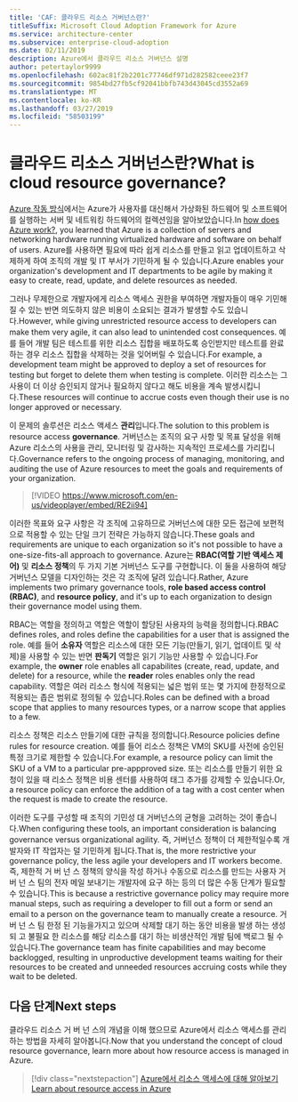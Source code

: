 ```yaml
---
title: 'CAF: 클라우드 리소스 거버넌스란?'
titleSuffix: Microsoft Cloud Adoption Framework for Azure
ms.service: architecture-center
ms.subservice: enterprise-cloud-adoption
ms.date: 02/11/2019
description: Azure에서 클라우드 리소스 거버넌스 설명
author: petertaylor9999
ms.openlocfilehash: 602ac81f2b2201c77746df971d282582ceee23f7
ms.sourcegitcommit: 9854bd27fb5cf92041bbfb743d43045cd3552a69
ms.translationtype: MT
ms.contentlocale: ko-KR
ms.lasthandoff: 03/27/2019
ms.locfileid: "58503199"
---
```

<!-- markdownlint-disable MD026 -->

# <a name="what-is-cloud-resource-governance"></a><span data-ttu-id="83d85-103">클라우드 리소스 거버넌스란?</span><span class="sxs-lookup"><span data-stu-id="83d85-103">What is cloud resource governance?</span></span>

<span data-ttu-id="83d85-104">[Azure 작동 방식](what-is-azure.md)에서는 Azure가 사용자를 대신해서 가상화된 하드웨어 및 소프트웨어를 실행하는 서버 및 네트워킹 하드웨어의 컬렉션임을 알아보았습니다.</span><span class="sxs-lookup"><span data-stu-id="83d85-104">In [how does Azure work?](what-is-azure.md), you learned that Azure is a collection of servers and networking hardware running virtualized hardware and software on behalf of users.</span></span> <span data-ttu-id="83d85-105">Azure를 사용하면 필요에 따라 쉽게 리소스를 만들고 읽고 업데이트하고 삭제하게 하여 조직의 개발 및 IT 부서가 기민하게 될 수 있습니다.</span><span class="sxs-lookup"><span data-stu-id="83d85-105">Azure enables your organization's development and IT departments to be agile by making it easy to create, read, update, and delete resources as needed.</span></span>

<span data-ttu-id="83d85-106">그러나 무제한으로 개발자에게 리소스 액세스 권한을 부여하면 개발자들이 매우 기민해질 수 있는 반면 의도하지 않은 비용이 소요되는 결과가 발생할 수도 있습니다.</span><span class="sxs-lookup"><span data-stu-id="83d85-106">However, while giving unrestricted resource access to developers can make them very agile, it can also lead to unintended cost consequences.</span></span> <span data-ttu-id="83d85-107">예를 들어 개발 팀은 테스트를 위한 리소스 집합을 배포하도록 승인받지만 테스트를 완료하는 경우 리소스 집합을 삭제하는 것을 잊어버릴 수 있습니다.</span><span class="sxs-lookup"><span data-stu-id="83d85-107">For example, a development team might be approved to deploy a set of resources for testing but forget to delete them when testing is complete.</span></span> <span data-ttu-id="83d85-108">이러한 리소스는 그 사용이 더 이상 승인되지 않거나 필요하지 않다고 해도 비용을 계속 발생시킵니다.</span><span class="sxs-lookup"><span data-stu-id="83d85-108">These resources will continue to accrue costs even though their use is no longer approved or necessary.</span></span>

<span data-ttu-id="83d85-109">이 문제의 솔루션은 리소스 액세스 **관리**입니다.</span><span class="sxs-lookup"><span data-stu-id="83d85-109">The solution to this problem is resource access **governance**.</span></span> <span data-ttu-id="83d85-110">거버넌스는 조직의 요구 사항 및 목표 달성을 위해 Azure 리소스의 사용을 관리, 모니터링 및 감사하는 지속적인 프로세스를 가리킵니다.</span><span class="sxs-lookup"><span data-stu-id="83d85-110">Governance refers to the ongoing process of managing, monitoring, and auditing the use of Azure resources to meet the goals and requirements of your organization.</span></span>

<!-- markdownlint-disable MD034 -->

> [!VIDEO https://www.microsoft.com/en-us/videoplayer/embed/RE2ii94]

<!-- markdownlint-enable MD034 -->

<span data-ttu-id="83d85-111">이러한 목표와 요구 사항은 각 조직에 고유하므로 거버넌스에 대한 모든 접근에 보편적으로 적용할 수 있는 단일 크기 전략은 가능하지 않습니다.</span><span class="sxs-lookup"><span data-stu-id="83d85-111">These goals and requirements are unique to each organization so it's not possible to have a one-size-fits-all approach to governance.</span></span> <span data-ttu-id="83d85-112">Azure는 **RBAC(역할 기반 액세스 제어)** 및 **리소스 정책**의 두 가지 기본 거버넌스 도구를 구현합니다. 이 둘을 사용하여 해당 거버넌스 모델을 디자인하는 것은 각 조직에 달려 있습니다.</span><span class="sxs-lookup"><span data-stu-id="83d85-112">Rather, Azure implements two primary governance tools, **role based access control (RBAC)**, and **resource policy**, and it's up to each organization to design their governance model using them.</span></span>

<span data-ttu-id="83d85-113">RBAC는 역할을 정의하고 역할은 역할이 할당된 사용자의 능력을 정의합니다.</span><span class="sxs-lookup"><span data-stu-id="83d85-113">RBAC defines roles, and roles define the capabilities for a user that is assigned the role.</span></span> <span data-ttu-id="83d85-114">예를 들어 **소유자** 역할은 리소스에 대한 모든 기능(만들기, 읽기, 업데이트 및 삭제)을 사용할 수 있는 반면 **판독기** 역할은 읽기 기능만 사용할 수 있습니다.</span><span class="sxs-lookup"><span data-stu-id="83d85-114">For example, the **owner** role enables all capabilites (create, read, update, and delete) for a resource, while the  **reader** roles enables only the read capability.</span></span> <span data-ttu-id="83d85-115">역할은 여러 리소스 형식에 적용되는 넓은 범위 또는 몇 가지에 한정적으로 적용되는 좁은 범위로 정의될 수 있습니다.</span><span class="sxs-lookup"><span data-stu-id="83d85-115">Roles can be defined with a broad scope that applies to many resources types, or a narrow scope that applies to a few.</span></span>

<span data-ttu-id="83d85-116">리소스 정책은 리소스 만들기에 대한 규칙을 정의합니다.</span><span class="sxs-lookup"><span data-stu-id="83d85-116">Resource policies define rules for resource creation.</span></span> <span data-ttu-id="83d85-117">예를 들어 리소스 정책은 VM의 SKU를 사전에 승인된 특정 크기로 제한할 수 있습니다.</span><span class="sxs-lookup"><span data-stu-id="83d85-117">For example, a resource policy can limit the SKU of a VM to a particular pre-appproved size.</span></span> <span data-ttu-id="83d85-118">또는 리소스를 만들기 위한 요청이 있을 때 리소스 정책은 비용 센터를 사용하여 태그 추가를 강제할 수 있습니다.</span><span class="sxs-lookup"><span data-stu-id="83d85-118">Or, a resource policy can enforce the addition of a tag with a cost center when the request is made to create the resource.</span></span>

<span data-ttu-id="83d85-119">이러한 도구를 구성할 때 조직의 기민성 대 거버넌스의 균형을 고려하는 것이 좋습니다.</span><span class="sxs-lookup"><span data-stu-id="83d85-119">When configuring these tools, an important consideration is balancing governance versus organizational agility.</span></span> <span data-ttu-id="83d85-120">즉, 거버넌스 정책이 더 제한적일수록 개발자와 IT 작업자는 덜 기민하게 됩니다.</span><span class="sxs-lookup"><span data-stu-id="83d85-120">That is, the more restrictive your governance policy, the less agile your developers and IT workers become.</span></span> <span data-ttu-id="83d85-121">즉, 제한적 거 버 넌 스 정책의 양식을 작성 하거나 수동으로 리소스를 만드는 사용자 거 버 넌 스 팀의 전자 메일 보내기는 개발자에 요구 하는 등의 더 많은 수동 단계가 필요할 수 있습니다.</span><span class="sxs-lookup"><span data-stu-id="83d85-121">This is because a restrictive governance policy may require more manual steps, such as requiring a developer to fill out a form or send an email to a person on the governance team to manually create a resource.</span></span> <span data-ttu-id="83d85-122">거 버 넌 스 팀 한정 된 기능을가지고 있으며 삭제할 대기 하는 동안 비용을 발생 하는 생성 되 고 불필요 한 리소스를 해당 리소스를 대기 하는 비생산적인 개발 팀에 백로그 될 수 있습니다.</span><span class="sxs-lookup"><span data-stu-id="83d85-122">The governance team has finite capabilities and may become backlogged, resulting in unproductive development teams waiting for their resources to be created and unneeded resources accruing costs while they wait to be deleted.</span></span>

## <a name="next-steps"></a><span data-ttu-id="83d85-123">다음 단계</span><span class="sxs-lookup"><span data-stu-id="83d85-123">Next steps</span></span>

<span data-ttu-id="83d85-124">클라우드 리소스 거 버 넌 스의 개념을 이해 했으므로 Azure에서 리소스 액세스를 관리 하는 방법을 자세히 알아봅니다.</span><span class="sxs-lookup"><span data-stu-id="83d85-124">Now that you understand the concept of cloud resource governance, learn more about how resource access is managed in Azure.</span></span>

> [!div class="nextstepaction"]
> [<span data-ttu-id="83d85-125">Azure에서 리소스 액세스에 대해 알아보기</span><span class="sxs-lookup"><span data-stu-id="83d85-125">Learn about resource access in Azure</span></span>](azure-resource-access.md)
